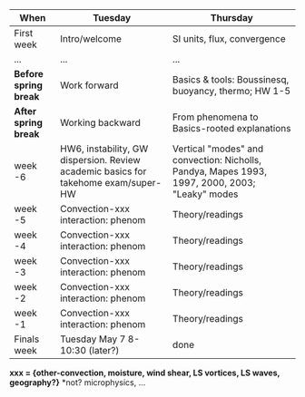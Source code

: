 | When | Tuesday  | Thursday  |
|---|------------- | ------------- |
| First week| Intro/welcome | SI units, flux, convergence  |
| ...| ... | ...  |
| **Before spring break** | Work forward | Basics & tools: Boussinesq, buoyancy, thermo; HW 1-5  |
| **After spring break** | Working backward | From phenomena to Basics-rooted explanations |
| week -6 | HW6, instability, GW dispersion. Review academic basics for takehome exam/super-HW | Vertical "modes" and convection: Nicholls, Pandya, Mapes 1993, 1997, 2000, 2003; "Leaky" modes | 
| week -5 | Convection-xxx interaction: phenom | Theory/readings | 
| week -4 | Convection-xxx interaction: phenom | Theory/readings | 
| week -3 | Convection-xxx interaction: phenom | Theory/readings | 
| week -2 | Convection-xxx interaction: phenom | Theory/readings | 
| week -1 | Convection-xxx interaction: phenom | Theory/readings | 
| Finals week| Tuesday May 7 8-10:30 (later?) |done|

**xxx = {other-convection, moisture, wind shear, LS vortices, LS waves, geography?}**
*not? microphysics, ...
